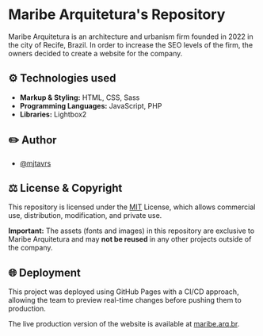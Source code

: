 # Maribe Arquitetura's Repository

Maribe Arquitetura is an architecture and urbanism firm founded in 2022 in the city of Recife, Brazil. In order to increase the SEO levels of the firm, the owners decided to create a website for the company.

## ⚙️ Technologies used

- **Markup & Styling:** HTML, CSS, Sass
- **Programming Languages:** JavaScript, PHP
- **Libraries:** Lightbox2


## ✏️ Author

- [@mjtavrs](https://www.github.com/mjtavrs)

## ⚖️ License & Copyright

This repository is licensed under the [MIT](https://choosealicense.com/licenses/mit/) License, which allows commercial use, distribution, modification, and private use.

**Important:** The assets (fonts and images) in this repository are exclusive to Maribe Arquitetura and may **not be reused** in any other projects outside of the company.
## 🌐 Deployment

This project was deployed using GitHub Pages with a CI/CD approach, allowing the team to preview real-time changes before pushing them to production.

The live production version of the website is available at [maribe.arq.br](https://maribe.arq.br).

